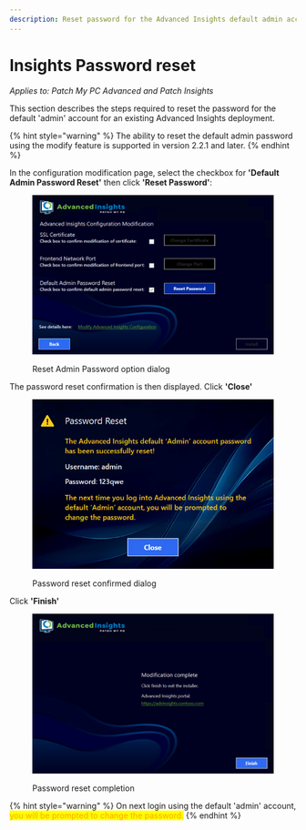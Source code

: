 ```yaml
---
description: Reset password for the Advanced Insights default admin account.
---
```


# Insights Password reset

_Applies to: Patch My PC Advanced and Patch Insights_

This section describes the steps required to reset the password for the default 'admin' account for an existing Advanced Insights deployment.

{% hint style="warning" %}
The ability to reset the default admin password using the modify feature is supported in version 2.2.1 and later.
{% endhint %}

In the configuration modification page, select the checkbox for **'Default Admin Password Reset'** then click **'Reset Password'**:

<figure><img src="/_images/gitbook/image%20%281661%29.png" alt=""><figcaption><p>Reset Admin Password option dialog</p></figcaption></figure>

The password reset confirmation is then displayed. Click **'Close'**

<figure><img src="/_images/gitbook/image%20%281662%29.png" alt=""><figcaption><p>Password reset confirmed dialog</p></figcaption></figure>

Click **'Finish'**

<figure><img src="/_images/gitbook/image%20%281663%29.png" alt=""><figcaption><p>Password reset completion</p></figcaption></figure>

{% hint style="warning" %}
On next login using the default 'admin' account, <mark style="color:orange;">you will be prompted to change the password.</mark>
{% endhint %}

